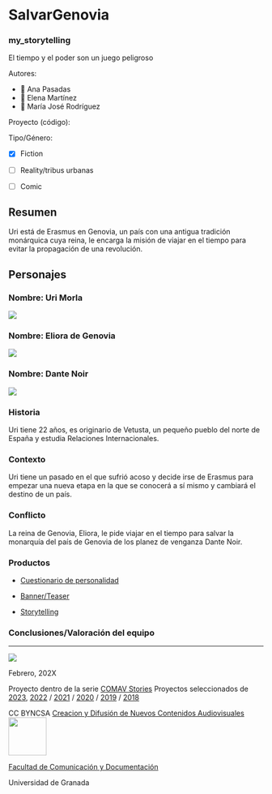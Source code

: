 
# SalvarGenovia 
### my_storytelling
El tiempo y el poder son un juego peligroso

Autores:  
<!---
Incluir lista de personas del grupo 
Se puede añadir enlace a página personal de github o lo que se quiera...(optativo)
-->

- :woman: Ana Pasadas
- :woman: Elena Martínez
- :woman: María José Rodríguez 

Proyecto (código): 

Tipo/Género:  
- [x] Fiction 
- [ ] Reality/tribus urbanas  
- [ ] Comic



## Resumen

Uri está de Erasmus en Genovia, un país con una antigua tradición monárquica cuya reina, le encarga la misión de viajar en el tiempo para evitar la propagación de una revolución. 

## Personajes

### Nombre: Uri Morla

![](https://github.com/alynalab/salvarGenovia/blob/main/image.png)

### Nombre: Eliora de Genovia

![](https://github.com/alynalab/salvarGenovia/blob/main/WhatsApp%20Image%202024-03-19%20at%2010.08.58%20AM.jpeg)

### Nombre: Dante Noir

![](https://github.com/alynalab/salvarGenovia/blob/main/WhatsApp%20Image%202024-03-19%20at%2010.09.06%20AM.jpeg)

### Historia

Uri tiene 22 años, es originario de Vetusta, un pequeño pueblo del norte de España y estudia Relaciones Internacionales.

### Contexto

Uri tiene un pasado en el que sufrió acoso y decide irse de Erasmus para empezar una nueva etapa en la que se conocerá a sí mismo y cambiará el destino de un país.

### Conflicto 

La reina de Genovia, Eliora, le pide viajar en el tiempo para salvar la monarquía del país de Genovia de los planez de venganza Dante Noir. 

### Productos

- [Cuestionario de personalidad](https://h5p.org/node/1479454?feed_me=nps)


- [Banner/Teaser](https://cloud.protopie.io/p/e4d99cb5d7d647fc0813d5aa?ui=true&scaleToFit=true&enableHotspotHints=true&cursorType=touch&mockup=true&bgColor=%23F5F5F5&bgImage=undefined&playSpeed=1)


- [Storytelling](https://arcweave.com/app/project/kM6NVzv6m3/play)




### Conclusiones/Valoración del equipo

------
![](https://upload.wikimedia.org/wikipedia/commons/thumb/6/62/CC-BY-SA-Andere_Wikis_%28v%29.svg/200px-CC-BY-SA-Andere_Wikis_%28v%29.svg.png)




<!---
Lista completa de emojis de markDown - https://gist.github.com/rxaviers/7360908) 
-->



Febrero, 202X

Proyecto dentro de la serie [COMAV Stories](https://github.com/mgea/storytelling/blob/master/What_is_a_digital_storytelling.md) 
Proyectos seleccionados de [2023](https://github.com/mgea/storytelling/tree/master/2023), [2022](https://github.com/mgea/storytelling/blob/master/2022/readme.md) / [2021](https://github.com/mgea/storytelling/blob/master/2021/readme.md) / [2020](https://github.com/mgea/storytelling/blob/master/2020/readme.md)  / 
[2019](https://github.com/mgea/storytelling/blob/master/2019/readme.md) / [2018](https://github.com/mgea/storytelling/blob/master/2018/readme.md) 

CC BYNCSA  [Creacion y Difusión de Nuevos Contenidos Audiovisuales](http://utopolis.ugr.es/medialab)
<img src="https://mirrors.creativecommons.org/presskit/buttons/88x31/png/by-nc-sa.png"  width="75" > 

[Facultad de Comunicación y Documentación](http://fcd.ugr.es)

Universidad de Granada
